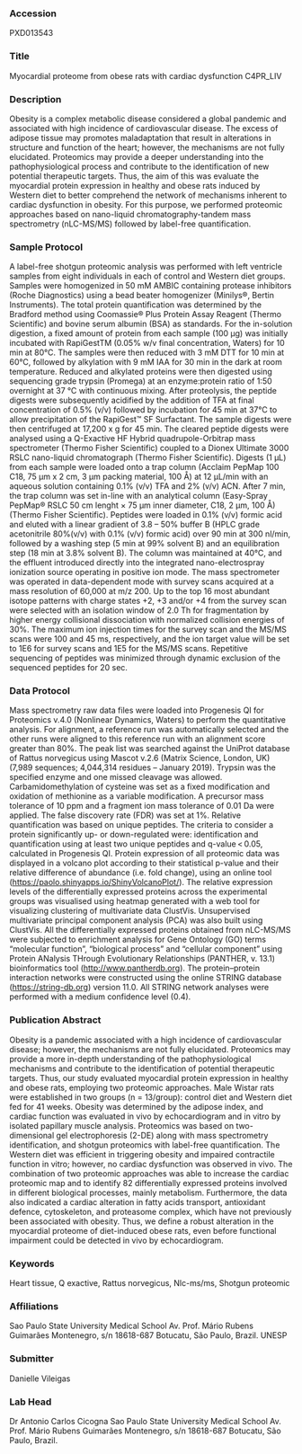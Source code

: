 ### Accession
PXD013543

### Title
Myocardial proteome from obese rats with cardiac dysfunction C4PR_LIV

### Description
Obesity is a complex metabolic disease considered a global pandemic and associated with high incidence of cardiovascular disease. The excess of adipose tissue may promotes maladaptation that result in alterations in structure and function of the heart; however, the mechanisms are not fully elucidated. Proteomics may provide a deeper understanding into the pathophysiological process and contribute to the identification of new potential therapeutic targets. Thus, the aim of this was evaluate the myocardial protein expression in healthy and obese rats induced by Western diet to better comprehend the network of mechanisms inherent to cardiac dysfunction in obesity. For this purpose, we performed proteomic approaches based on nano-liquid chromatography-tandem mass spectrometry (nLC-MS/MS) followed by label-free quantification.

### Sample Protocol
A label-free shotgun proteomic analysis was performed with left ventricle samples from eight individuals in each of control and Western diet groups. Samples were homogenized in 50 mM AMBIC containing protease inhibitors (Roche Diagnostics) using a bead beater homogenizer (Minilys®, Bertin Instruments). The total protein quantification was determined by the Bradford method using Coomassie® Plus Protein Assay Reagent (Thermo Scientific) and bovine serum albumin (BSA) as standards. For the in-solution digestion, a fixed amount of protein from each sample (100 μg) was initially incubated with RapiGestTM (0.05% w/v final concentration, Waters) for 10 min at 80°C. The samples were then reduced with 3 mM DTT for 10 min at 60°C, followed by alkylation with 9 mM IAA for 30 min in the dark at room temperature. Reduced and alkylated proteins were then digested using sequencing grade trypsin (Promega) at an enzyme:protein ratio of 1:50 overnight at 37 °C with continuous mixing. After proteolysis, the peptide digests were subsequently acidified by the addition of TFA at final concentration of 0.5% (v/v) followed by incubation for 45 min at 37°C to allow precipitation of the RapiGest™ SF Surfactant. The sample digests were then centrifuged at 17,200 x g for 45 min. The cleared peptide digests were analysed using a Q-Exactive HF Hybrid quadrupole-Orbitrap mass spectrometer (Thermo Fisher Scientific) coupled to a Dionex Ultimate 3000 RSLC nano-liquid chromatograph (Thermo Fisher Scientific). Digests (1 μL) from each sample were loaded onto a trap column (Acclaim PepMap 100 C18, 75 μm x 2 cm, 3 μm packing material, 100 Å) at 12 μL/min with an aqueous solution containing 0.1% (v/v) TFA and 2% (v/v) ACN. After 7 min, the trap column was set in-line with an analytical column (Easy-Spray PepMap® RSLC 50 cm lenght × 75 μm inner diameter, C18, 2 μm, 100 Å) (Thermo Fisher Scientific). Peptides were loaded in 0.1% (v/v) formic acid and eluted with a linear gradient of 3.8 – 50% buffer B (HPLC grade acetonitrile 80%(v/v) with 0.1% (v/v) formic acid) over 90 min at 300 nl/min, followed by a washing step (5 min at 99% solvent B) and an equilibration step (18 min at 3.8% solvent B). The column was maintained at 40°C, and the effluent introduced directly into the integrated nano-electrospray ionization source operating in positive ion mode. The mass spectrometer was operated in data-dependent mode with survey scans acquired at a mass resolution of 60,000 at m/z 200. Up to the top 16 most abundant isotope patterns with charge states +2, +3 and/or +4 from the survey scan were selected with an isolation window of 2.0 Th for fragmentation by higher energy collisional dissociation with normalized collision energies of 30%. The maximum ion injection times for the survey scan and the MS/MS scans were 100 and 45 ms, respectively, and the ion target value will be set to 1E6 for survey scans and 1E5 for the MS/MS scans. Repetitive sequencing of peptides was minimized through dynamic exclusion of the sequenced peptides for 20 sec.

### Data Protocol
Mass spectrometry raw data files were loaded into Progenesis QI for Proteomics v.4.0 (Nonlinear Dynamics, Waters) to perform the quantitative analysis. For alignment, a reference run was automatically selected and the other runs were aligned to this reference run with an alignment score greater than 80%. The peak list was searched against the UniProt database of Rattus norvegicus using Mascot v.2.6 (Matrix Science, London, UK) (7,989 sequences; 4,044,314 residues – January 2019). Trypsin was the specified enzyme and one missed cleavage was allowed. Carbamidomethylation of cysteine was set as a fixed modification and oxidation of methionine as a variable modification. A precursor mass tolerance of 10 ppm and a fragment ion mass tolerance of 0.01 Da were applied. The false discovery rate (FDR) was set at 1%. Relative quantification was based on unique peptides. The criteria to consider a protein significantly up- or down-regulated were: identification and quantification using at least two unique peptides and q-value < 0.05, calculated in Progenesis QI. Protein expression of all proteomic data was displayed in a volcano plot according to their statistical p-value and their relative difference of abundance (i.e. fold change), using an online tool (https://paolo.shinyapps.io/ShinyVolcanoPlot/). The relative expression levels of the differentially expressed proteins across the experimental groups was visualised using heatmap generated with a web tool for visualizing clustering of multivariate data ClustVis. Unsupervised multivariate principal component analysis (PCA) was also built using ClustVis. All the differentially expressed proteins obtained from nLC-MS/MS were subjected to enrichment analysis for Gene Ontology (GO) terms “molecular function”, “biological process” and “cellular component” using Protein ANalysis THrough Evolutionary Relationships (PANTHER, v. 13.1) bioinformatics tool (http://www.pantherdb.org). The protein–protein interaction networks were constructed using the online STRING database (https://string-db.org) version 11.0. All STRING network analyses were performed with a medium confidence level (0.4).

### Publication Abstract
Obesity is a pandemic associated with a high incidence of cardiovascular disease; however, the mechanisms are not fully elucidated. Proteomics may provide a more in-depth understanding of the pathophysiological mechanisms and contribute to the identification of potential therapeutic targets. Thus, our study evaluated myocardial protein expression in healthy and obese rats, employing two proteomic approaches. Male Wistar rats were established in two groups&#xa0;(n = 13/group): control diet and Western diet fed for 41 weeks. Obesity was determined by the adipose index, and cardiac function was evaluated in vivo by echocardiogram and in vitro by isolated papillary muscle analysis. Proteomics was based on two-dimensional gel electrophoresis (2-DE) along with mass spectrometry identification, and shotgun proteomics with label-free quantification. The Western diet was efficient in triggering obesity and impaired contractile function in vitro; however, no cardiac dysfunction was observed in vivo. The combination of two proteomic approaches was able to increase the cardiac proteomic map and to identify 82 differentially expressed proteins involved in different biological processes, mainly metabolism. Furthermore, the data also indicated a cardiac alteration in fatty acids transport, antioxidant defence, cytoskeleton, and proteasome complex, which have not previously been associated with obesity. Thus, we define a robust alteration in the myocardial proteome of diet-induced obese rats, even before functional impairment could be detected in vivo by echocardiogram.

### Keywords
Heart tissue, Q exactive, Rattus norvegicus, Nlc-ms/ms, Shotgun proteomic

### Affiliations
Sao Paulo State University Medical School Av. Prof. Mário Rubens Guimarães Montenegro, s/n 18618-687 Botucatu, São Paulo, Brazil.
UNESP

### Submitter
Danielle Vileigas

### Lab Head
Dr Antonio Carlos Cicogna
Sao Paulo State University Medical School Av. Prof. Mário Rubens Guimarães Montenegro, s/n 18618-687 Botucatu, São Paulo, Brazil.


